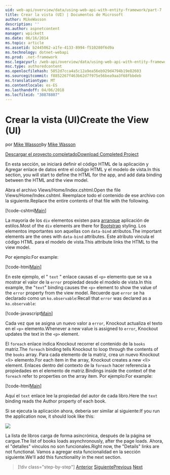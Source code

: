 ```yaml
---
uid: web-api/overview/data/using-web-api-with-entity-framework/part-7
title: Crear la vista (UI) | Documentos de Microsoft
author: MikeWasson
description: ''
ms.author: aspnetcontent
manager: wpickett
ms.date: 06/16/2014
ms.topic: article
ms.assetid: b2445062-a1fe-4133-8994-f510280f6d9a
ms.technology: dotnet-webapi
ms.prod: .net-framework
msc.legacyurl: /web-api/overview/data/using-web-api-with-entity-framework/part-7
msc.type: authoredcontent
ms.openlocfilehash: 5052d7cca4a5c12a9ea56eb929d4794b19e82603
ms.sourcegitcommit: f8852267f463b62d7f975e56bea9aa3f68fbbdeb
ms.translationtype: MT
ms.contentlocale: es-ES
ms.lasthandoff: 04/06/2018
ms.locfileid: "30878807"
---
```

<a name="create-the-view-ui"></a><span data-ttu-id="f98a9-102">Crear la vista (UI)</span><span class="sxs-lookup"><span data-stu-id="f98a9-102">Create the View (UI)</span></span>
====================
<span data-ttu-id="f98a9-103">por [Mike Wasson](https://github.com/MikeWasson)</span><span class="sxs-lookup"><span data-stu-id="f98a9-103">by [Mike Wasson](https://github.com/MikeWasson)</span></span>

[<span data-ttu-id="f98a9-104">Descargar el proyecto completado</span><span class="sxs-lookup"><span data-stu-id="f98a9-104">Download Completed Project</span></span>](https://github.com/MikeWasson/BookService)

<span data-ttu-id="f98a9-105">En esta sección, se iniciará definir el código HTML de la aplicación y Agregar enlace de datos entre el código HTML y el modelo de vista.</span><span class="sxs-lookup"><span data-stu-id="f98a9-105">In this section, you will start to define the HTML for the app, and add data binding between the HTML and the view model.</span></span>

<span data-ttu-id="f98a9-106">Abra el archivo Views/Home/Index.cshtml.</span><span class="sxs-lookup"><span data-stu-id="f98a9-106">Open the file Views/Home/Index.cshtml.</span></span> <span data-ttu-id="f98a9-107">Reemplace todo el contenido de ese archivo con la siguiente.</span><span class="sxs-lookup"><span data-stu-id="f98a9-107">Replace the entire contents of that file with the following.</span></span>

[!code-cshtml[Main](part-7/samples/sample1.cshtml)]

<span data-ttu-id="f98a9-108">La mayoría de los `div` elementos existen para [arranque](http://getbootstrap.com/) aplicación de estilos.</span><span class="sxs-lookup"><span data-stu-id="f98a9-108">Most of the `div` elements are there for [Bootstrap](http://getbootstrap.com/) styling.</span></span> <span data-ttu-id="f98a9-109">Los elementos importantes son aquellas con `data-bind` atributos.</span><span class="sxs-lookup"><span data-stu-id="f98a9-109">The important elements are the ones with `data-bind` attributes.</span></span> <span data-ttu-id="f98a9-110">Este atributo vincula el código HTML para el modelo de vista.</span><span class="sxs-lookup"><span data-stu-id="f98a9-110">This attribute links the HTML to the view model.</span></span>

<span data-ttu-id="f98a9-111">Por ejemplo:</span><span class="sxs-lookup"><span data-stu-id="f98a9-111">For example:</span></span>

[!code-html[Main](part-7/samples/sample2.html)]

<span data-ttu-id="f98a9-112">En este ejemplo, el &quot; `text` &quot; enlace causas el `<p>` elemento que se va a mostrar el valor de la `error` propiedad desde el modelo de vista.</span><span class="sxs-lookup"><span data-stu-id="f98a9-112">In this example, the &quot;`text`&quot; binding causes the `<p>` element to show the value of the `error` property from the view model.</span></span> <span data-ttu-id="f98a9-113">Recuerde que `error` se ha declarado como un `ko.observable`:</span><span class="sxs-lookup"><span data-stu-id="f98a9-113">Recall that `error` was declared as a `ko.observable`:</span></span>

[!code-javascript[Main](part-7/samples/sample3.js)]

<span data-ttu-id="f98a9-114">Cada vez que se asigna un nuevo valor a `error`, Knockout actualiza el texto en el `<p>` elemento.</span><span class="sxs-lookup"><span data-stu-id="f98a9-114">Whenever a new value is assigned to `error`, Knockout updates the text in the `<p>` element.</span></span>

<span data-ttu-id="f98a9-115">El `foreach` enlace indica Knockout recorrer el contenido de la `books` matriz.</span><span class="sxs-lookup"><span data-stu-id="f98a9-115">The `foreach` binding tells Knockout to loop through the contents of the `books` array.</span></span> <span data-ttu-id="f98a9-116">Para cada elemento de la matriz, crea un nuevo Knockout &lt;li&gt; elemento.</span><span class="sxs-lookup"><span data-stu-id="f98a9-116">For each item in the array, Knockout creates a new &lt;li&gt; element.</span></span> <span data-ttu-id="f98a9-117">Enlaces dentro del contexto de la `foreach` hacer referencia a propiedades en el elemento de matriz.</span><span class="sxs-lookup"><span data-stu-id="f98a9-117">Bindings inside the context of the `foreach` refer to properties on the array item.</span></span> <span data-ttu-id="f98a9-118">Por ejemplo:</span><span class="sxs-lookup"><span data-stu-id="f98a9-118">For example:</span></span>

[!code-html[Main](part-7/samples/sample4.html)]

<span data-ttu-id="f98a9-119">Aquí el `text` enlace lee la propiedad del autor de cada libro.</span><span class="sxs-lookup"><span data-stu-id="f98a9-119">Here the `text` binding reads the Author property of each book.</span></span>

<span data-ttu-id="f98a9-120">Si se ejecuta la aplicación ahora, debería ser similar al siguiente:</span><span class="sxs-lookup"><span data-stu-id="f98a9-120">If you run the application now, it should look like this:</span></span>

![](part-7/_static/image1.png)

<span data-ttu-id="f98a9-121">La lista de libros carga de forma asincrónica, después de la página se cargue.</span><span class="sxs-lookup"><span data-stu-id="f98a9-121">The list of books loads asynchronously, after the page loads.</span></span> <span data-ttu-id="f98a9-122">Ahora, el &quot;detalles&quot; vínculos no son funcionales.</span><span class="sxs-lookup"><span data-stu-id="f98a9-122">Right now, the &quot;Details&quot; links are not functional.</span></span> <span data-ttu-id="f98a9-123">Vamos a agregar esta funcionalidad en la sección siguiente.</span><span class="sxs-lookup"><span data-stu-id="f98a9-123">We'll add this functionality in the next section.</span></span>

> [!div class="step-by-step"]
> <span data-ttu-id="f98a9-124">[Anterior](part-6.md)
> [Siguiente](part-8.md)</span><span class="sxs-lookup"><span data-stu-id="f98a9-124">[Previous](part-6.md)
[Next](part-8.md)</span></span>
